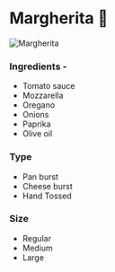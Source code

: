# Margherita :pizza:

![Margherita](https://i.imgur.com/Ln1R4oU.jpg)

### Ingredients - 

- Tomato sauce
- Mozzarella
- Oregano
- Onions
- Paprika
- Olive oil

### Type
- Pan burst
- Cheese burst
- Hand Tossed

### Size
- Regular
- Medium
- Large


